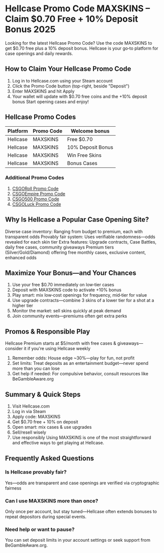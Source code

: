 # Hellcase Promo Code MAXSKINS – Claim $0.70 Free + 10% Deposit Bonus 2025

Looking for the latest Hellcase Promo Code? Use the code MAXSKINS to get $0.70 free plus a 10% deposit bonus. Hellcase is your go‑to platform for case openings and daily rewards. 

## How to Claim Your Hellcase Promo Code
1. Log in to Hellcase.com using your Steam account
2. Click the Promo Code button (top-right, beside "Deposit")
3. Enter MAXSKINS and hit Apply
4. Your wallet will update with $0.70 free coins and the +10% deposit bonus
Start opening cases and enjoy!

## Hellcase Promo Codes 
| Platform  | Promo Code | Welcome bonus |
 | ------------- | ------------- | ------------- |
 | Hellcase | MAXSKINS | Free $0.70 |
 | Hellcase | MAXSKINS | 10% Deposit Bonus |
 | Hellcase | MAXSKINS | Win Free Skins |
 | Hellcase | MAXSKINS | Bonus Cases |

  ### Additional Promo Codes
1. [CSGORoll Promo Code](https://github.com/csgo-codes/csgoempire-promo-code)
2. [CSGOEmpire Promo Code](https://github.com/csgo-codes/csgoempire-promo-code)
3. [CSGO500 Promo Code](https://github.com/csgo-codes/csgo500-promo-code)
4. [CSGOLuck Promo Code](https://github.com/csgo-codes/csgoluck-promo-code)

## Why Is Hellcase a Popular Case Opening Site?
Diverse case inventory: Ranging from budget to premium, each with transparent odds
Provably fair system: Uses verifiable randomness—odds revealed for each skin tier
Extra features: Upgrade contracts, Case Battles, daily free cases, community giveaways
Premium tiers (Silver/Gold/Diamond) offering free monthly cases, exclusive content, enhanced odds

## Maximize Your Bonus—and Your Chances
1. Use your free $0.70 immediately on low‑tier cases
2. Deposit with MAXSKINS code to activate +10% bonus
3. Play smart: mix low‑cost openings for frequency, mid‑tier for value
4. Use upgrade contracts—combine 3 skins of a lower tier for a shot at a higher tier
5. Monitor the market: sell skins quickly at peak demand
6. Join community events—premiums often get extra perks

## Promos & Responsible Play
Hellcase Premium starts at $5/month with free cases & giveaways—consider it if you're using Hellcase weekly

1. Remember odds: House edge ~30%—play for fun, not profit
2. Set limits: Treat deposits as an entertainment budget—never spend more than you can lose
3. Get help if needed: For compulsive behavior, consult resources like BeGambleAware.org

## Summary & Quick Steps
1. Visit Hellcase.com
 2. Log in via Steam
 3. Apply code: MAXSKINS
 4. Get $0.70 free + 10% on deposit
 5. Open smart: mix cases & use upgrades
 6. Sell/resell wisely
 7. Use responsibly
Using MAXSKINS is one of the most straightforward and effective ways to get playing at Hellcase.

## Frequently Asked Questions

### Is Hellcase provably fair?
 Yes—odds are transparent and case openings are verified via cryptographic fairness 
### Can I use MAXSKINS more than once?
 Only once per account, but stay tuned—Hellcase often extends bonuses to repeat depositors during special events.
### Need help or want to pause?
 You can set deposit limits in your account settings or seek support from BeGambleAware.org.
